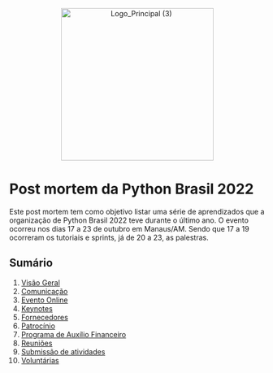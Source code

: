 <p align="center">
<img width="300" alt="Logo_Principal (3)" src="https://user-images.githubusercontent.com/9119004/199280742-1c99426e-0524-4242-9bb2-b7d191fbf96b.png">
</p>

# Post mortem da Python Brasil 2022

Este post mortem tem como objetivo listar uma série de aprendizados que a organização de Python Brasil 2022 teve durante o último ano. O evento ocorreu nos dias 17 a 23 de outubro em Manaus/AM. Sendo que 17 a 19 ocorreram os tutoriais e sprints, já de 20 a 23, as palestras. 


## Sumário

1. [Visão Geral](https://github.com/pythonbrasil/pybr2022-org/tree/main/post-mortem/visao-geral.md)
2. [Comunicação](https://github.com/pythonbrasil/pybr2022-org/tree/main/post-mortem/comunicacao.md)
3. [Evento Online](https://github.com/pythonbrasil/pybr2022-org/tree/main/post-mortem/evento-online.md)
4. [Keynotes](https://github.com/pythonbrasil/pybr2022-org/tree/main/post-mortem/keynotes.md)
5. [Fornecedores](https://github.com/pythonbrasil/pybr2022-org/tree/main/post-mortem/fornecedores.md)
6. [Patrocínio](https://github.com/pythonbrasil/pybr2022-org/tree/main/post-mortem/patrocinio.md)
7. [Programa de Auxílio Financeiro](https://github.com/pythonbrasil/pybr2022-org/tree/main/post-mortem/auxilio.md)
8. [Reuniões](https://github.com/pythonbrasil/pybr2022-org/tree/main/post-mortem/reunioes.md)
9. [Submissão de atividades](https://github.com/pythonbrasil/pybr2022-org/tree/main/post-mortem/submissao-atividades.md)
10. [Voluntárias](https://github.com/pythonbrasil/pybr2022-org/tree/main/post-mortem/voluntarias.md)
